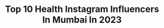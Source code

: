 ---
title: Top 10 Health Instagram Influencers In Mumbai In 2023
description: >-
  Find top health Instagram influencers in Mumbai in 2023. Most popular hashtags: #reelitfeelit #reelsinstagram #love #fashion.
platform: Instagram
hits: 182
text_top: Identify the most popular Instagram accounts on inBeat.
text_bottom: Our platform aggregates 182 Instagram influencers like this in Mumbai, India for you to contact.
profiles:
  - username: "beingmom_andbeyond"
    fullname: >-
      Zahra Jani
    bio: >-
      Parenting Influencer | Lifestyle Content Creator Lifestyle | Parenting | Fashion | Fitness | Brand Promotions
    location: "India"
    followers: 32960
    engagement: 169
    commentsToLikes: 0.371569
    id: ck136ae3u5jcb0i190pz4opam
    verified: false
    hashtags: "#mom, #mycrew, #reelindia, #reelitfeelit"
  - username: "jignagshah"
    fullname: >-
      Jigna Gautam Shah
    bio: >-
      Public Figure Lifestyle, Beauty & Health Blogger Mumbai Dm/email for Collaboration. #lifestyleblogger #beauty #health #parenting
    location: "India"
    followers: 55070
    engagement: 256
    commentsToLikes: 0.075733
    id: ck15tx82jkd1z0i19zh4alidv
    verified: false
    hashtags: "#wowskinscienceindia, #wowskinscienceindiaproducts, #skincareroutines, #wowscienceindia"
  - username: "_sagar_suri"
    fullname: >-
      SAGAR SURI
    bio: >-
      🔸Men's Fashion 🔹 Lifestyle 🔸Technology 🔹Travel ❤ 🔹DM/Mail for collaboration 📩 sagar.suri@laudcomedia.com Managed by @laudcomedia
    location: "India"
    followers: 92585
    engagement: 290
    commentsToLikes: 0.023309
    id: ck8t7ggqigphu0j78koi7aeow
    verified: false
    hashtags: "#mensblogger, #jammuinfluencer, #fashionmen, #bloggerlife"
  - username: "madhavisameer24"
    fullname: >-
      Madhavi & Sameer Shetty
    bio: >-
      HEALTH . LIFESTYLE . SUCCESS MUMBAI, INDIA 🇮🇳 WEIGHT MANAGEMENT, TRANSFORMATION COACH FROM IT PROFESSIONALS TO WELLNESS ENTREPRENEURS 🏋️‍♀️🧘‍♀️
    location: "India"
    followers: 51163
    engagement: 240
    commentsToLikes: 0.015544
    id: ck1353mpuzj7q0i19jijyojv1
    verified: false
    hashtags: "#madhavisameer24, #manasshetty, #herbalifehonors2021, #learning"
  - username: "preciousmomentss_"
    fullname: >-
      Reshmaa Ajbani
    bio: >-
      Lifestyle | Beauty 💄 | Travel ✈️ | Food 🥘| Luxury Events 📧 reshy_m@hotmail.com for Collaborations 📍Mumbai
    location: "India"
    followers: 80033
    engagement: 110
    commentsToLikes: 0.150647
    id: ck9hb2eccf3f60j78kkk3q6dg
    verified: false
    hashtags: "#mumbaiblogger, #indianfestivals, #rakshabandhan2021, #festivals"
  - username: "glamprotocol"
    fullname: >-
      Dr. Sejal Jain
    bio: >-
      Physiotherapist/Fashion, Lifestyle and Health Blogger 📧 Contact@glamprotocol.com 📍Mumbai
    location: "India"
    followers: 278617
    engagement: 44
    commentsToLikes: 0.057125
    id: ck6u8abm0qdij0j71ofypn2p3
    verified: false
    hashtags: "#fashion, #love, #style, #glamprotocol"
  - username: "ravichoudhary__mr.india"
    fullname: >-
      Ravi Choudhary
    bio: >-
      IFBB Pro Mr.olympiya 3runner-up Mr.India overall Title 2018 🏅Mr.Karnataka🏅Mr.South India🥈Mr.Bangalore×2🥇Mr.North india (myprotein code-RAVI72)
    location: "India"
    followers: 65827
    engagement: 283
    commentsToLikes: 0.013310
    id: ck6uav0h85tty0j71hgw5lxby
    verified: false
    hashtags: "#instastar, #ifbb, #ifbbpro, #mrolympia2019"
  - username: "zaveri_dhaval"
    fullname: >-
      Dhaval Zaveri
    bio: >-
      Digital Content Creator👤 Traveller 🗺| Lifestyle/Fashion🕴| Food | Motivation | #Mumbai #Lifestyle #Fashion #Sports #Fitness #Motivation #Comedy #Tech
    location: "India"
    followers: 109230
    engagement: 283
    commentsToLikes: 0.059515
    id: ck8tc5m6jyd1v0j787w66w34t
    verified: false
    hashtags: "#dhavalzaveri, #respectallbandhans, #2023, #trending"
  - username: "shamasikander"
    fullname: >-
      Shama Sikander
    bio: >-
      Managed by:- @celeb_connect. Collabs:- celebconnect@whiteleafent.net Actor | Producer | PublicFigure | Mental Health Advocate😇
    location: "India"
    followers: 3099668
    engagement: 72
    commentsToLikes: 0.018917
    id: ck15pyd4208tk0i19x8fszhp1
    verified: true
    hashtags: "#looks, #spreadlove, #fashionstyle, #positivevibes"
  - username: "prernapandaofficial"
    fullname: >-
      Prerna 🎀
    bio: >-
      Hi, I’m a lawyer. I also create content on social media platforms. And I save money to travel. Mostly in PUNE | MUMBAI 📍 📩Prerna.panda0927@gmail.com
    location: "India"
    followers: 77333
    engagement: 183
    commentsToLikes: 0.183146
    id: ck13c42hiyio40i19l2sscsbl
    verified: false
    hashtags: "#instadaily, #selfie, #styleinspo, #fyp"
---